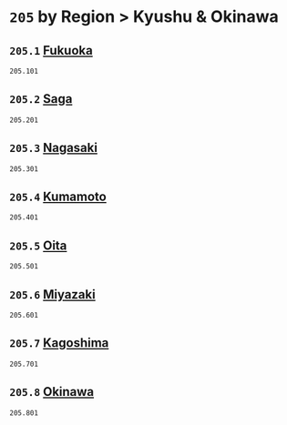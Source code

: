 # `205` by Region > Kyushu & Okinawa

## `205.1` [Fukuoka](fukuoka)
`205.101` [](fukuoka/)

## `205.2` [Saga](saga)
`205.201` [](saga/)

## `205.3` [Nagasaki](nagasaki)
`205.301` [](nagasaki/)

## `205.4` [Kumamoto](kumamoto)
`205.401` [](kumamoto/)

## `205.5` [Oita](oita)
`205.501` [](oita/)

## `205.6` [Miyazaki](miyazaki)
`205.601` [](miyazaki/)

## `205.7` [Kagoshima](kagoshima)
`205.701` [](kagoshima/)

## `205.8` [Okinawa](okinawa)
`205.801` [](okinawa/)
